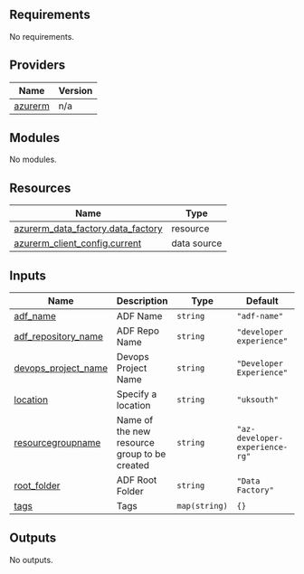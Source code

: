 <!-- BEGIN_TF_DOCS -->
## Requirements

No requirements.

## Providers

| Name | Version |
|------|---------|
| <a name="provider_azurerm"></a> [azurerm](#provider\_azurerm) | n/a |

## Modules

No modules.

## Resources

| Name | Type |
|------|------|
| [azurerm_data_factory.data_factory](https://registry.terraform.io/providers/hashicorp/azurerm/latest/docs/resources/data_factory) | resource |
| [azurerm_client_config.current](https://registry.terraform.io/providers/hashicorp/azurerm/latest/docs/data-sources/client_config) | data source |

## Inputs

| Name | Description | Type | Default | Required |
|------|-------------|------|---------|:--------:|
| <a name="input_adf_name"></a> [adf\_name](#input\_adf\_name) | ADF Name | `string` | `"adf-name"` | no |
| <a name="input_adf_repository_name"></a> [adf\_repository\_name](#input\_adf\_repository\_name) | ADF Repo Name | `string` | `"developer experience"` | no |
| <a name="input_devops_project_name"></a> [devops\_project\_name](#input\_devops\_project\_name) | Devops Project Name | `string` | `"Developer Experience"` | no |
| <a name="input_location"></a> [location](#input\_location) | Specify a location | `string` | `"uksouth"` | no |
| <a name="input_resourcegroupname"></a> [resourcegroupname](#input\_resourcegroupname) | Name of the new resource group to be created | `string` | `"az-developer-experience-rg"` | no |
| <a name="input_root_folder"></a> [root\_folder](#input\_root\_folder) | ADF Root Folder | `string` | `"Data Factory"` | no |
| <a name="input_tags"></a> [tags](#input\_tags) | Tags | `map(string)` | `{}` | no |

## Outputs

No outputs.
<!-- END_TF_DOCS -->